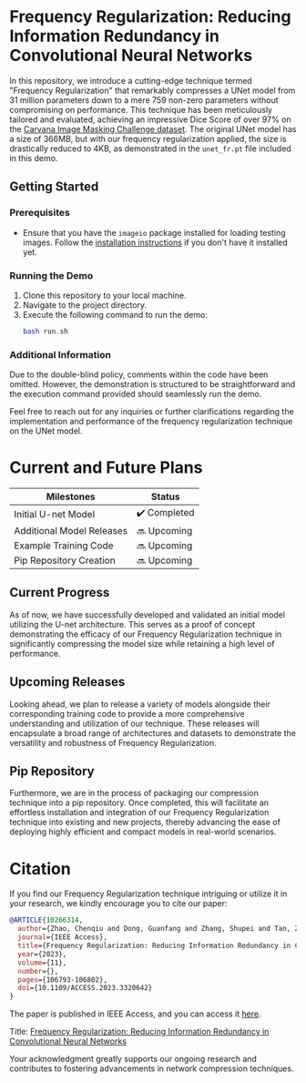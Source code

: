# Frequency Regularization: Reducing Information Redundancy in Convolutional Neural Networks

In this repository, we introduce a cutting-edge technique termed "Frequency Regularization" that remarkably compresses a UNet model from 31 million parameters down to a mere 759 non-zero parameters without compromising on performance. This technique has been meticulously tailored and evaluated, achieving an impressive Dice Score of over 97% on the [Carvana Image Masking Challenge dataset](https://www.kaggle.com/c/carvana-image-masking-challenge). The original UNet model has a size of 366MB, but with our frequency regularization applied, the size is drastically reduced to 4KB, as demonstrated in the `unet_fr.pt` file included in this demo.

## Getting Started

### Prerequisites

- Ensure that you have the `imageio` package installed for loading testing images. Follow the [installation instructions](https://imageio.readthedocs.io/en/v2.8.0/installation.html) if you don't have it installed yet.

### Running the Demo

1. Clone this repository to your local machine.
2. Navigate to the project directory.
3. Execute the following command to run the demo:
   ```bash
   bash run.sh
   ```

### Additional Information

Due to the double-blind policy, comments within the code have been omitted. However, the demonstration is structured to be straightforward and the execution command provided should seamlessly run the demo.

Feel free to reach out for any inquiries or further clarifications regarding the implementation and performance of the frequency regularization technique on the UNet model.

# Current and Future Plans

| Milestones                  | Status        |
|-----------------------------|---------------|
| Initial U-net Model        | ✔️ Completed   |
| Additional Model Releases  | 🔜 Upcoming   |
| Example Training Code      | 🔜 Upcoming   |
| Pip Repository Creation    | 🔜 Upcoming   |


## Current Progress
As of now, we have successfully developed and validated an initial model utilizing the U-net architecture. This serves as a proof of concept demonstrating the efficacy of our Frequency Regularization technique in significantly compressing the model size while retaining a high level of performance.

## Upcoming Releases
Looking ahead, we plan to release a variety of models alongside their corresponding training code to provide a more comprehensive understanding and utilization of our technique. These releases will encapsulate a broad range of architectures and datasets to demonstrate the versatility and robustness of Frequency Regularization.

## Pip Repository
Furthermore, we are in the process of packaging our compression technique into a pip repository. Once completed, this will facilitate an effortless installation and integration of our Frequency Regularization technique into existing and new projects, thereby advancing the ease of deploying highly efficient and compact models in real-world scenarios.

# Citation

If you find our Frequency Regularization technique intriguing or utilize it in your research, we kindly encourage you to cite our paper:

```bibtex
@ARTICLE{10266314,
  author={Zhao, Chenqiu and Dong, Guanfang and Zhang, Shupei and Tan, Zijie and Basu, Anup},
  journal={IEEE Access},
  title={Frequency Regularization: Reducing Information Redundancy in Convolutional Neural Networks},
  year={2023},
  volume={11},
  number={},
  pages={106793-106802},
  doi={10.1109/ACCESS.2023.3320642}
}
```

The paper is published in IEEE Access, and you can access it [here](https://ieeexplore.ieee.org/abstract/document/10266314).

Title: [Frequency Regularization: Reducing Information Redundancy in Convolutional Neural Networks](https://ieeexplore.ieee.org/abstract/document/10266314)

Your acknowledgment greatly supports our ongoing research and contributes to fostering advancements in network compression techniques.
